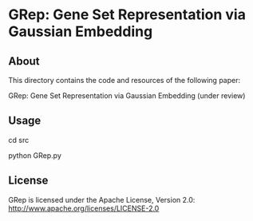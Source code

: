 # GRep: Gene Set Representation via Gaussian Embedding

## About
This directory contains the code and resources of the following paper:

GRep: Gene Set Representation via Gaussian Embedding (under review)

## Usage
cd src

python GRep.py

## License
GRep is licensed under the Apache License, Version 2.0: http://www.apache.org/licenses/LICENSE-2.0
